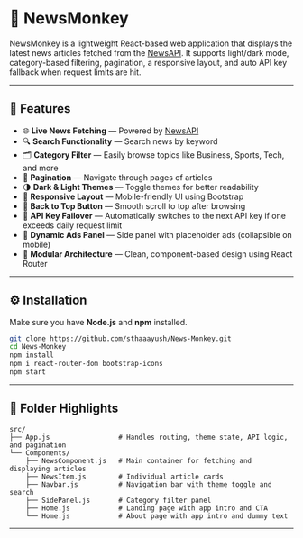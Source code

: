 # 📰 NewsMonkey

NewsMonkey is a lightweight React-based web application that displays the latest news articles fetched from the [NewsAPI](https://newsapi.org/). It supports light/dark mode, category-based filtering, pagination, a responsive layout, and auto API key fallback when request limits are hit.

---

## 🚀 Features

- 🌐 **Live News Fetching** — Powered by [NewsAPI](https://newsapi.org/)
- 🔍 **Search Functionality** — Search news by keyword
- 🗂️ **Category Filter** — Easily browse topics like Business, Sports, Tech, and more
- 🔁 **Pagination** — Navigate through pages of articles
- 🌗 **Dark & Light Themes** — Toggle themes for better readability
- 📱 **Responsive Layout** — Mobile-friendly UI using Bootstrap
- 🔼 **Back to Top Button** — Smooth scroll to top after browsing
- 🧠 **API Key Failover** — Automatically switches to the next API key if one exceeds daily request limit
- 📰 **Dynamic Ads Panel** — Side panel with placeholder ads (collapsible on mobile)
- 🧩 **Modular Architecture** — Clean, component-based design using React Router

---

## ⚙️ Installation

Make sure you have **Node.js** and **npm** installed.

```bash
git clone https://github.com/sthaaayush/News-Monkey.git
cd News-Monkey
npm install
npm i react-router-dom bootstrap-icons
npm start
```

---

## 📁 Folder Highlights

```text
src/
├── App.js                 # Handles routing, theme state, API logic, and pagination
└── Components/
    ├── NewsComponent.js   # Main container for fetching and displaying articles
    ├── NewsItem.js        # Individual article cards
    ├── Navbar.js          # Navigation bar with theme toggle and search
    ├── SidePanel.js       # Category filter panel
    ├── Home.js            # Landing page with app intro and CTA
    └── Home.js            # About page with app intro and dummy text
```

---
